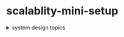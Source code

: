 # scalablity-mini-setup

<details>
  <summary>system design topics </summary>
  <details>ad</details>
</details>
